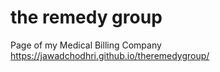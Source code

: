 # the remedy group
Page of my Medical Billing Company
https://jawadchodhri.github.io/theremedygroup/
